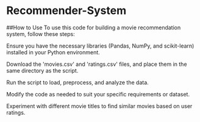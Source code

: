 # Recommender-System
##How to Use
To use this code for building a movie recommendation system, follow these steps:

Ensure you have the necessary libraries (Pandas, NumPy, and scikit-learn) installed in your Python environment.

Download the 'movies.csv' and 'ratings.csv' files, and place them in the same directory as the script.

Run the script to load, preprocess, and analyze the data.

Modify the code as needed to suit your specific requirements or dataset.

Experiment with different movie titles to find similar movies based on user ratings.
